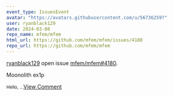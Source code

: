 ```yaml
---
event_type: IssuesEvent
avatar: "https://avatars.githubusercontent.com/u/56736259?"
user: ryanblack129
date: 2024-03-08
repo_name: mfem/mfem
html_url: https://github.com/mfem/mfem/issues/4180
repo_url: https://github.com/mfem/mfem
---
```


<a href='https://github.com/ryanblack129' target='_blank'>ryanblack129</a> open issue <a href='https://github.com/mfem/mfem/issues/4180' target='_blank'>mfem/mfem#4180</a>.

<p>Moonolith ex1p</p><small>Hello,...</small><a href='https://github.com/mfem/mfem/issues/4180' target='_blank'>View Comment</a>